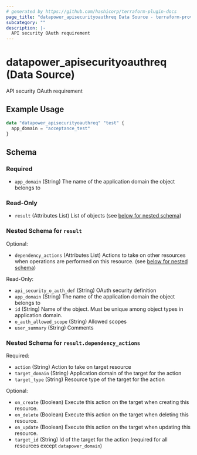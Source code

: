 ```yaml
---
# generated by https://github.com/hashicorp/terraform-plugin-docs
page_title: "datapower_apisecurityoauthreq Data Source - terraform-provider-datapower"
subcategory: ""
description: |-
  API security OAuth requirement
---
```


# datapower_apisecurityoauthreq (Data Source)

API security OAuth requirement

## Example Usage

```terraform
data "datapower_apisecurityoauthreq" "test" {
  app_domain = "acceptance_test"
}
```

<!-- schema generated by tfplugindocs -->
## Schema

### Required

- `app_domain` (String) The name of the application domain the object belongs to

### Read-Only

- `result` (Attributes List) List of objects (see [below for nested schema](#nestedatt--result))

<a id="nestedatt--result"></a>
### Nested Schema for `result`

Optional:

- `dependency_actions` (Attributes List) Actions to take on other resources when operations are performed on this resource. (see [below for nested schema](#nestedatt--result--dependency_actions))

Read-Only:

- `api_security_o_auth_def` (String) OAuth security definition
- `app_domain` (String) The name of the application domain the object belongs to
- `id` (String) Name of the object. Must be unique among object types in application domain.
- `o_auth_allowed_scope` (String) Allowed scopes
- `user_summary` (String) Comments

<a id="nestedatt--result--dependency_actions"></a>
### Nested Schema for `result.dependency_actions`

Required:

- `action` (String) Action to take on target resource
- `target_domain` (String) Application domain of the target for the action
- `target_type` (String) Resource type of the target for the action

Optional:

- `on_create` (Boolean) Execute this action on the target when creating this resource.
- `on_delete` (Boolean) Execute this action on the target when deleting this resource.
- `on_update` (Boolean) Execute this action on the target when updating this resource.
- `target_id` (String) Id of the target for the action (required for all resources except `datapower_domain`)

